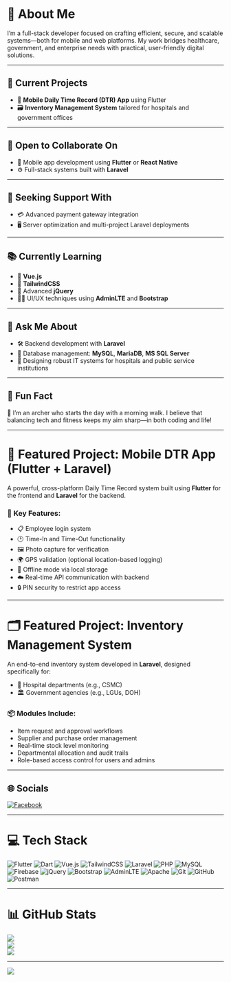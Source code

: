 # 🌟 About Me

I’m a full-stack developer focused on crafting efficient, secure, and scalable systems—both for mobile and web platforms. My work bridges healthcare, government, and enterprise needs with practical, user-friendly digital solutions.

---

## 🚧 Current Projects

* 📱 **Mobile Daily Time Record (DTR) App** using Flutter
* 🗃️ **Inventory Management System** tailored for hospitals and government offices

---

## 🤝 Open to Collaborate On

* 📲 Mobile app development using **Flutter** or **React Native**
* ⚙️ Full-stack systems built with **Laravel**

---

## 🧠 Seeking Support With

* 💳 Advanced payment gateway integration
* 🖥️ Server optimization and multi-project Laravel deployments

---

## 📚 Currently Learning

* 🧠 **Vue.js**
* 🎨 **TailwindCSS**
* 🧩 Advanced **jQuery**
* 🧑‍💻 UI/UX techniques using **AdminLTE** and **Bootstrap**

---

## 💬 Ask Me About

* 🛠️ Backend development with **Laravel**
* 🧮 Database management: **MySQL**, **MariaDB**, **MS SQL Server**
* 🏥 Designing robust IT systems for hospitals and public service institutions

---

## 🎯 Fun Fact

🏹 I’m an archer who starts the day with a morning walk. I believe that balancing tech and fitness keeps my aim sharp—in both coding and life!

---

# 📱 Featured Project: Mobile DTR App (Flutter + Laravel)

A powerful, cross-platform Daily Time Record system built using **Flutter** for the frontend and **Laravel** for the backend.

### 🔑 Key Features:

* 📋 Employee login system
* 🕑 Time-In and Time-Out functionality
* 🖼️ Photo capture for verification
* 🌍 GPS validation (optional location-based logging)
* 📀 Offline mode via local storage
* ☁️ Real-time API communication with backend
* 🔒 PIN security to restrict app access

---

# 🗂️ Featured Project: Inventory Management System

An end-to-end inventory system developed in **Laravel**, designed specifically for:

* 🏥 Hospital departments (e.g., CSMC)
* 🏛️ Government agencies (e.g., LGUs, DOH)

### 📦 Modules Include:

* Item request and approval workflows
* Supplier and purchase order management
* Real-time stock level monitoring
* Departmental allocation and audit trails
* Role-based access control for users and admins

---

## 🌐 Socials

[![Facebook](https://img.shields.io/badge/Facebook-%231877F2.svg?logo=Facebook\&logoColor=white)](https://facebook.com/jimmy0923)

---

# 💻 Tech Stack

![Flutter](https://img.shields.io/badge/Flutter-02569B?style=flat-square\&logo=flutter\&logoColor=white)
![Dart](https://img.shields.io/badge/Dart-0175C2?style=flat-square\&logo=dart\&logoColor=white)
![Vue.js](https://img.shields.io/badge/Vue.js-35495E?style=flat-square\&logo=vue.js\&logoColor=4FC08D)
![TailwindCSS](https://img.shields.io/badge/TailwindCSS-38B2AC?style=flat-square\&logo=tailwind-css\&logoColor=white)
![Laravel](https://img.shields.io/badge/laravel-%23FF2D20.svg?style=flat-square\&logo=laravel\&logoColor=white)
![PHP](https://img.shields.io/badge/php-%23777BB4.svg?style=flat-square\&logo=php\&logoColor=white)
![MySQL](https://img.shields.io/badge/mysql-4479A1.svg?style=flat-square\&logo=mysql\&logoColor=white)
![Firebase](https://img.shields.io/badge/firebase-ffca28?style=flat-square\&logo=firebase\&logoColor=black)
![jQuery](https://img.shields.io/badge/jquery-%230769AD.svg?style=flat-square\&logo=jquery\&logoColor=white)
![Bootstrap](https://img.shields.io/badge/bootstrap-%238511FA.svg?style=flat-square\&logo=bootstrap\&logoColor=white)
![AdminLTE](https://img.shields.io/badge/adminlte-%230d6efd.svg?style=flat-square)
![Apache](https://img.shields.io/badge/apache-%23D42029.svg?style=flat-square\&logo=apache\&logoColor=white)
![Git](https://img.shields.io/badge/git-%23F05033.svg?style=flat-square\&logo=git\&logoColor=white)
![GitHub](https://img.shields.io/badge/github-%23121011.svg?style=flat-square\&logo=github\&logoColor=white)
![Postman](https://img.shields.io/badge/Postman-FF6C37?style=flat-square\&logo=postman\&logoColor=white)

---

# 📊 GitHub Stats

![](https://github-readme-stats.vercel.app/api?username=jimmytdh\&theme=dark\&hide_border=false\&include_all_commits=true\&count_private=true)<br/>
![](https://github-readme-streak-stats.herokuapp.com/?user=jimmytdh\&theme=dark\&hide_border=false)<br/>
![](https://github-readme-stats.vercel.app/api/top-langs/?username=jimmytdh\&theme=dark\&hide_border=false\&layout=compact)

---

[![](https://visitcount.itsvg.in/api?id=jimmytdh\&icon=0\&color=0)](https://visitcount.itsvg.in)

<!-- Proudly created with GPRM ( https://gprm.itsvg.in ) -->
